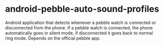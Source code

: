 android-pebble-auto-sound-profiles
==================================

Android application that detects whenever a pebble watch is connected or disconnected from the phone. 
If a pebble watch is connected, the phone automatically goes in silent mode, if disconnected it goes 
back to normal ring mode. Depends on the official pebble app.

